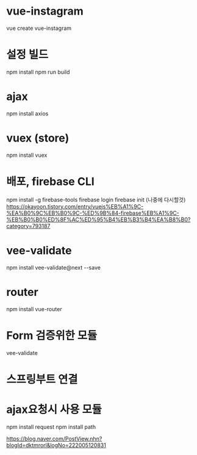 # vue-instagram
vue create vue-instagram

# 설정 빌드
npm install
npm run build

# ajax
npm install axios

# vuex (store)
npm install vuex

# 배포, firebase CLI
npm install -g firebase-tools
firebase login
firebase init
(나중에 다시할것)
https://okayoon.tistory.com/entry/vuejs%EB%A1%9C-%EA%B0%9C%EB%B0%9C-%ED%9B%84-firebase%EB%A1%9C-%EB%B0%B0%ED%8F%AC%ED%95%B4%EB%B3%B4%EA%B8%B0?category=793187

# vee-validate
npm install vee-validate@next --save

# router
npm install vue-router

# Form 검증위한 모듈
vee-validate

# 스프링부트 연결
# ajax요청시 사용 모듈
npm install request
npm install path

https://blog.naver.com/PostView.nhn?blogId=dktmrorl&logNo=222005120831
